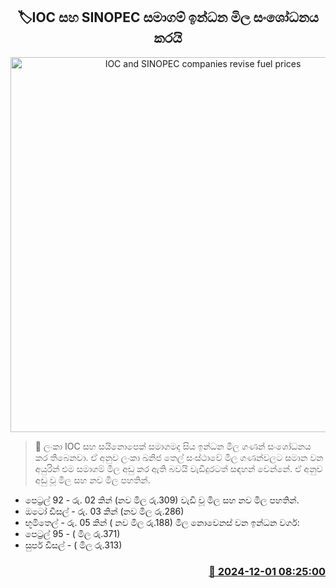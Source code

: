 <p align='center'><b><h2 align='center' title='IOC and SINOPEC companies revise fuel prices'>🏷IOC සහ SINOPEC සමාගම් ඉන්ධන මිල සංශෝධනය කරයි</h2></b></p>
<p align='center'><img src='https://helakuru.sgp1.cdn.digitaloceanspaces.com/esana/images/lib/ioc-22-archived.jpg' width='600' alt='IOC and SINOPEC companies revise fuel prices'></p>

>📝 ලංකා IOC සහ සයිනොපෙක් සමාගමද සිය ඉන්ධන මිල ගණන් සංශෝධනය කර තිබෙනවා.
ඒ අනුව ලංකා ඛනිජ තෙල් සංස්ථාවේ මිල ගණන්වලට සමාන වන අයුරින් එම සමාගම් මිල අඩු කර ඇති බවයි වැඩිදුරටත් සඳහන් වෙන්නේ.
ඒ අනුව අඩු වූ මිල සහ නව මිල පහතින්.
* පෙට්‍රල් 92 - රු. 02 කින් (නව මිල රු.309)
වැඩි වූ මිල සහ නව මිල පහතින්.
* ඔටෝ ඩීසල් - රු. 03 කින් (නව මිල රු.286)
* භූමිතෙල් - රු. 05 කින් ( නව මිල රු.188)
මිල නොවෙනස් වන ඉන්ධන වර්ග:
* පෙට්‍රල් 95 - ( මිල රු.371)
* සුපර් ඩීසල් - ( මිල රු.313)


<h3 align='right'><a href='https://www.helakuru.lk/esana/p/105580/'>📅 2024-12-01 08:25:00</a></h3>
